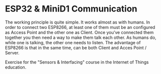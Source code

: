 # ESP32 & MiniD1 Communication

The working principle is quite simple. It works almost as with humans.
In order to connect two ESP8266, at least one of them must be an configured as Access Point and the other one as Client.
Once you’ve connected them together you then need a way to make them talk each other. 
As humans do, while one is talking, the other one needs to listen.
The advantage of ESP8266 is that in the same time, can be both Client and Acces Point / Server.

Exercise for the "Sensors & Interfacing" course in the Internet of Things education.
